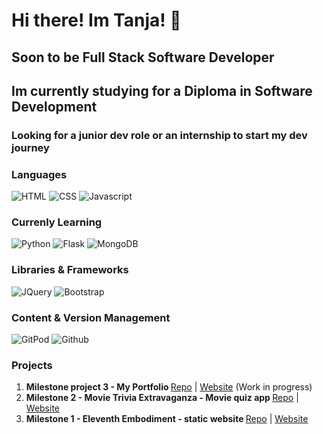 # Hi there! Im Tanja! 👋
## Soon to be Full Stack Software Developer
## Im currently studying for a Diploma in Software Development
### Looking for a junior dev role or an internship to start my dev journey

### Languages

![HTML](https://img.shields.io/static/v1?label=HTML&message=5&style=flat&color=E34F26&logo=html5) 
![CSS](https://img.shields.io/static/v1?label=CSS&message=3&style=flat&color=1572B6&logo=css3)
![Javascript](https://img.shields.io/static/v1?label=JavaScript&message=ES8&style=flat&color=F7DF1E&logo=JavaScript)

### Currenly Learning

![Python](https://img.shields.io/static/v1?label=Python&message=3&style=flat&color=3776AB&logo=PYTHON)
![Flask](https://img.shields.io/static/v1?label=Flask&message=1.1.2&style=flat&color=000000&logo=flask)
![MongoDB](https://img.shields.io/static/v1?label=MongoDB&message=4.2.8&style=flat&color=47A248&logo=mongodb)


### Libraries & Frameworks

![JQuery](https://img.shields.io/static/v1?label=JQuery&message=3.5.1&style=flat&color=0769AD&logo=jquery)
![Bootstrap](https://img.shields.io/static/v1?label=Bootstrap&message=🎨&style=flat&color=563D7C&logo=bootstrap)

### Content & Version Management

![GitPod](https://img.shields.io/static/v1?label=GitPod&message=🌙&style=flat&color=1AA6E4&logo=gitpod) 
![Github](https://img.shields.io/static/v1?label=GitHub&message=🪐&style=flat&color=181717&logo=github)








### Projects
1. <strong>Milestone project 3 - My Portfolio </strong> <a href="https://github.com/TanYa-Go/TanjaG.Portfolio" alt="Portfolio Repo" target="_blank">Repo</a> | <a href="https://tanjag-portfolio.herokuapp.com/" alt="Movie Quiz App" target="_blank">Website</a> (Work in progress)
1.  <strong>Milestone 2 - Movie Trivia Extravaganza - Movie quiz app </strong><a href="https://github.com/TanYa-Go/Movie-Quiz" alt="Movie Quiz Repo" target="_blank">Repo</a> | <a href="https://tanya-go.github.io/movie-quiz/" alt="Movie Quiz App" target="_blank">Website</a> 
1.  <strong>Milestone 1 - Eleventh Embodiment - static website </strong><a href=https://github.com/TanYa-Go/eleventh-embodiment alt="Eleventh Embodiment Repo" target="_blank">Repo</a> | <a href="https://tanya-go.github.io/eleventh-embodiment/" alt="Eleventh Embodiment website" target="_blank">Website</a> 


